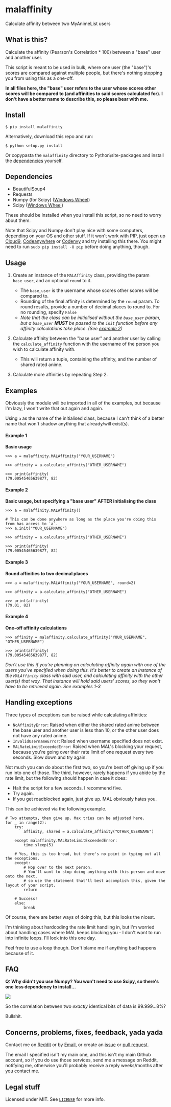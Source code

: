 # malaffinity

Calculate affinity between two MyAnimeList users


## What is this?

Calculate the affinity (Pearson's Correlation * 100) between a "base" user and another user.

This script is meant to be used in bulk, where one user (the "base")'s scores are compared against 
multiple people, but there's nothing stopping you from using this as a one-off.

**In all files here, the "base" user refers to the user whose scores other 
scores will be compared to (and affinities to said scores calculated for). 
I don't have a better name to describe this, so please bear with me.**


## Install

    $ pip install malaffinity

Alternatively, download this repo and run:

    $ python setup.py install
    
Or copypasta the `malaffinity` directory to Python\site-packages and install 
the [dependencies](#dependencies) yourself.
    

## Dependencies

* BeautifulSoup4
* Requests
* Numpy (for Scipy) ([Windows Wheel](http://www.lfd.uci.edu/~gohlke/pythonlibs/#numpy))
* Scipy ([Windows Wheel](http://www.lfd.uci.edu/~gohlke/pythonlibs/#scipy))

These should be installed when you install this script, so no need to worry
about them.

Note that Scipy and Numpy don't play nice with some computers, depending on your
OS and other stuff. If it won't work with PIP, just open up [Cloud9](https://c9.io/),
[Codeanywhere](https://codeanywhere.com/) or [Codenvy](https://codenvy.com/) and try
installing this there. You might need to run `sudo pip install -U pip` before doing
anything, though.


## Usage

1. Create an instance of the `MALAffinity` class, providing the param `base_user`, and an
optional `round` to it.
    * The `base_user` is the username whose scores other scores will be compared to.
    * Rounding of the final affinity is determined by the `round` param. To round
      results, provide a number of decimal places to round to. For no rounding, specify
    `False`
    * *Note that the class can be initialised without the `base_user` param, but
      a `base_user` **MUST** be passed to the `init` function before any affinity
      calculations take place. (See [example 2](#example-2))*
    
2. Calculate affinity between the "base user" and another user by calling the
`calculate_affinity` function with the username of the person you wish to
calculate affinity with.
    * This will return a tuple, containing the affinity, and the number of shared
      rated anime.

3. Calculate more affinities by repeating Step 2. 


## Examples

Obviously the module will be imported in all of the examples, but because I'm lazy,
I won't write that out again and again.

Using `a` as the name of the initialised class, because I can't think of a better name
that won't shadow anything that already/will exist(s).

#### Example 1
**Basic usage**

    >>> a = malaffinity.MALAffinity("YOUR_USERNAME")
    
    >>> affinity = a.calculate_affinity("OTHER_USERNAME")
    
    >>> print(affinity)
    (79.00545465639877, 82)
    
#### Example 2
**Basic usage, but specifying a "base user" AFTER initialising the class**

    >>> a = malaffinity.MALAffinity()
    
    # This can be done anywhere as long as the place you're doing this from has access to `a`.
    >>> a.init("YOUR_USERNAME")
    
    >>> affinity = a.calculate_affinity("OTHER_USERNAME")
    
    >>> print(affinity)
    (79.00545465639877, 82)
    
#### Example 3
**Round affinities to two decimal places**

    >>> a = malaffinity.MALAffinity("YOUR_USERNAME", round=2)
    
    >>> affinity = a.calculate_affinity("OTHER_USERNAME")
    
    >>> print(affinity)
    (79.01, 82)
    
#### Example 4
**One-off affinity calculations**

    >>> affinity = malaffinity.calculate_affinity("YOUR_USERNAME", "OTHER_USERNAME")
    
    >>> print(affinity)
    (79.00545465639877, 82)
    
*Don't use this if you're planning on calculating affinity again with one of the users
you've specified when doing this. It's better to create an instance of the `MALAffinity`
class with said user, and calculating affinity with the other user(s) that way. That instance
will hold said users' scores, so they won't have to be retrieved again. See examples 1-3*


## Handling exceptions

Three types of exceptions can be raised while calculating affinities:

* `NoAffinityError`: Raised when either the shared rated anime between the base user
  and another user is less than 10, or the other user does not have any rated anime.
* `InvalidUsernameError`: Raised when username specified does not exist.
* `MALRateLimitExceededError`: Raised when MAL's blocking your request, because you're going over their
  rate limit of one request every two seconds. Slow down and try again.

Not much you can do about the first two, so you're best off giving up if you run into
one of those. The third, however, rarely happens if you abide by the rate limit, but the following
should happen in case it does:

* Halt the script for a few seconds. I recommend five.
* Try again.
* If you get roadblocked again, just give up. MAL obviously hates you.

This can be achieved via the following example.

    # Two attempts, then give up. Max tries can be adjusted here.
    for _ in range(2):
        try:
            affinity, shared = a.calculate_affinity("OTHER_USERNAME")

        except malaffinity.MALRateLimitExceededError:
            time.sleep(5)

        # Yes, this is too broad, but there's no point in typing out all the exceptions.
        except:
            # Hop over to the next person.
            # You'll want to stop doing anything with this person and move onto the next,
            # so use the statement that'll best accomplish this, given the layout of your script.
            return

        # Success!
        else:
            break

Of course, there are better ways of doing this, but this looks the nicest.

I'm thinking about hardcoding the rate limit handling in, but I'm worried about handling cases
where MAL keeps blocking you - I don't want to run into infinite loops. I'll look into this one day.

Feel free to use a loop though. Don't blame me if anything bad happens because of it.


## FAQ

**Q: Why didn't you use Numpy? You won't need to use Scipy, so there's one less dependency to install...**

![](https://i.imgur.com/r1o1lS6.jpg)

So the correlation between two *exactly* identical bits of data is 99.999...8%?

Bullshit.


## Concerns, problems, fixes, feedback, yada yada

Contact me on 
[Reddit](https://www.reddit.com/message/compose/?to=erkghlerngm44)
or by [Email](mailto:erkghlerngm44@protonmail.com), or create an 
[issue](https://github.com/erkghlerngm44/affinity-gatherer/issues) or
[pull request](https://github.com/erkghlerngm44/affinity-gatherer/pulls).

The email I specified isn't my main one, and this isn't my main Github account, 
so if you do use those services, send me a message on Reddit, notifying me, 
otherwise you'll probably receive a reply weeks/months after you contact me.


## Legal stuff

Licensed under MIT. See [`LICENSE`](LICENSE) for more info.
